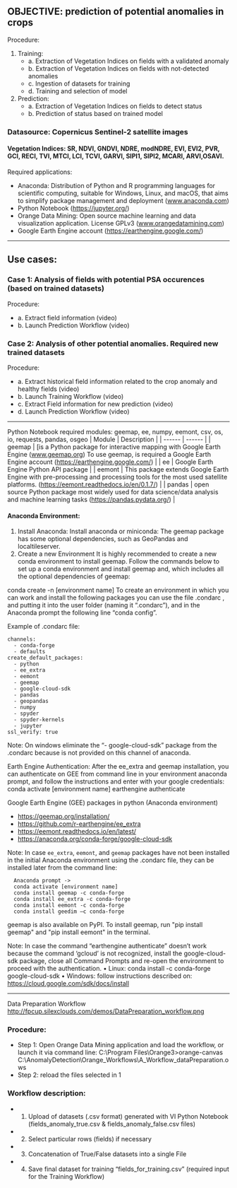## OBJECTIVE: prediction of potential anomalies in crops

Procedure: 
1.	Training: 
      - a.	Extraction of Vegetation Indices on fields with a validated anomaly
      - b.	Extraction of Vegetation Indices on fields with not-detected anomalies
      - c.	Ingestion of datasets for training
      - d.	Training and selection of model
2.	Prediction:
      - a.	Extraction of Vegetation Indices on fields to detect status
      - b.	Prediction of status based on trained model

### Datasource: Copernicus Sentinel-2 satellite images
#### Vegetation Indices: SR, NDVI, GNDVI, NDRE, modNDRE, EVI, EVI2, PVR, GCI, RECI, TVI, MTCI, LCI, TCVI, GARVI, SIPI1, SIPI2, MCARI, ARVI,OSAVI.

Required applications:
+ Anaconda: Distribution of Python and R programming languages for scientific computing, suitable for Windows, Linux, and macOS, that aims to simplify package management and deployment (www.anaconda.com)
+ Python Notebook (https://jupyter.org/)
+ Orange Data Mining: Open source machine learning and data visualization application. License GPLv3 (www.orangedatamining.com)
+ Google Earth Engine account (https://earthengine.google.com/)

----

## Use cases:
### Case 1: Analysis of fields with potential PSA occurences (based on trained datasets)
Procedure:
  - a.	Extract field information (video)
  - b.	Launch Prediction Workflow (video)

### Case 2: Analysis of other potential anomalies. Required new trained datasets
Procedure: 
+ a.	Extract historical field information related to the crop anomaly and healthy fields (video)
+ b.	Launch Training Workflow (video)
+ c.	Extract Field information for new prediction (video)
+ d.	Launch Prediction Workflow (video)

----

Python Notebook required modules: geemap, ee, numpy, eemont, csv, os, io, requests, pandas, osgeo
| Module | Description |
| ------ | ------ |
| geemap | [is a Python package for interactive mapping with Google Earth Engine (www.geemap.org) To use geemap, is required a Google Earth Engine account (https://earthengine.google.com/) |
| ee | Google Earth Engine Python API package |
| eemont | This package extends Google Earth Engine with pre-processing and processing tools for the most used satellite platforms. (https://eemont.readthedocs.io/en/0.1.7/) |
| pandas | open source Python package most widely used for data science/data analysis and machine learning tasks (https://pandas.pydata.org/) |


#### Anaconda Environment: 
1)	Install Anaconda:
Install anaconda or miniconda: The geemap package has some optional dependencies, such as GeoPandas and localtileserver. 
2)	Create a new Environment
It is highly recommended to create a new conda environment to install geemap. Follow the commands below to set up a conda environment and install geemap and, which includes all the optional dependencies of geemap:

conda create -n [environment name]
To create an environment in which you can work and install the following packages you can use the file .condarc , and putting it into the user folder (naming it “.condarc”), and in the Anaconda prompt the following line “conda config”. 

Example of .condarc file:

    channels:
      - conda-forge
      - defaults
    create_default_packages:
      - python
      - ee_extra
      - eemont
      - geemap
      - google-cloud-sdk
      - pandas 
      - geopandas
      - numpy
      - spyder
      - spyder-kernels
      - jupyter
    ssl_verify: true

Note: On windows eliminate the “- google-cloud-sdk” package from the .condarc because is not provided on this channel of anaconda.

Earth Engine Authentication:
After the ee_extra and geemap installation, you can authenticate on GEE from command line in your environment anaconda prompt, and follow the instructions and enter with your google credentials:
   conda activate [environment name]
   earthengine authenticate

Google Earth Engine (GEE) packages in python (Anaconda environment)
- https://geemap.org/installation/
- https://github.com/r-earthengine/ee_extra
- https://eemont.readthedocs.io/en/latest/
- https://anaconda.org/conda-forge/google-cloud-sdk

Note: In case `ee_extra`, `eemont`, and `geemap` packages have not been installed in the initial Anaconda environment using the .condarc file, they can be installed later from the command line:

      Anaconda prompt -> 
      conda activate [environment name]
      conda install geemap -c conda-forge
      conda install ee_extra -c conda-forge
      conda install eemont -c conda-forge
      conda install geedim –c conda-forge

geemap is also available on PyPI. To install geemap, run "pip install geemap" and "pip install eemont" in the terminal.
                
Note: In case the command “earthengine authenticate” doesn’t work because the command ‘gcloud’ is not recognized, install the google-cloud-sdk package, close all Command Prompts and re-open the environment to proceed with the authentication. 
•	Linux: conda install -c conda-forge google-cloud-sdk
•	Windows: follow instructions described on: https://cloud.google.com/sdk/docs/install

---

Data Preparation Workflow
http://fpcup.silexclouds.com/demos/DataPreparation_workflow.png

### Procedure:
+ Step 1: Open Orange Data Mining application and load the workflow, or launch it via command line:
C:\Program Files\Orange3>orange-canvas C:\AnomalyDetection\Orange_Workflows\A_Workflow_dataPreparation.ows
+ Step 2: reload the files selected in 1
### Workflow description:
+ 1. Upload of datasets (.csv format) generated with VI Python Notebook (fields_anomaly_true.csv & fields_anomaly_false.csv files)
+ 2. Select particular rows (fields) if necessary
+ 3. Concatenation of True/False datasets into a single File
+ 4. Save final dataset for training “fields_for_training.csv” (required input for the Training Workflow)

